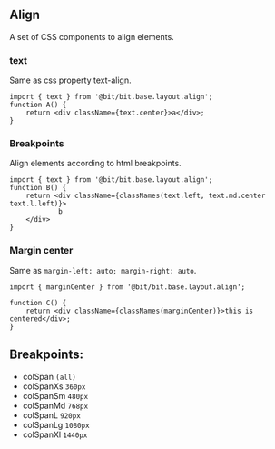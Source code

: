 ## Align

A set of CSS components to align elements.

### text

Same as css property text-align.

```tsx
import { text } from '@bit/bit.base.layout.align';
function A() {
	return <div className={text.center}>a</div>;
}
```

### Breakpoints

Align elements according to html breakpoints.

```tsx
import { text } from '@bit/bit.base.layout.align';
function B() {
	return <div className={classNames(text.left, text.md.center text.l.left)}>
			b
	</div>
}
```

### Margin center

Same as `margin-left: auto; margin-right: auto`.

```tsx
import { marginCenter } from '@bit/bit.base.layout.align';

function C() {
	return <div className={classNames(marginCenter)}>this is centered</div>;
}
```

## Breakpoints:
-   colSpan `(all)`
-   colSpanXs `360px`
-   colSpanSm `480px`
-   colSpanMd `768px`
-   colSpanL `920px`
-   colSpanLg `1080px`
-   colSpanXl `1440px`
